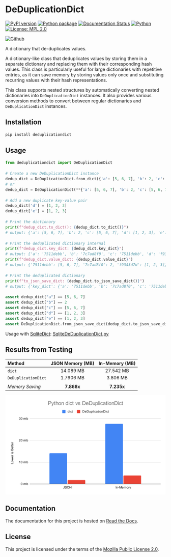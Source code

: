 # DeDuplicationDict

[![PyPI version](https://badge.fury.io/py/deduplicationdict.svg)](https://badge.fury.io/py/deduplicationdict)
[![Python package](https://github.com/Vivswan/DeDuplicationDict/actions/workflows/unittest.yaml/badge.svg)](https://github.com/Vivswan/DeDuplicationDict/actions/workflows/unittest.yaml)
[![Documentation Status](https://readthedocs.org/projects/deduplicationdict/badge/?version=release)](https://deduplicationdict.readthedocs.io/en/release/?badge=release)
[![Python](https://img.shields.io/badge/python-3.7--3.12-blue)](https://badge.fury.io/py/deduplicationdict)
[![License: MPL 2.0](https://img.shields.io/badge/License-MPL_2.0-blue.svg)](https://opensource.org/licenses/MPL-2.0)

[![Github](https://img.shields.io/badge/GitHub-Vivswan%2FDeDuplicationDict-blue)](https://github.com/Vivswan/DeDuplicationDict)

A dictionary that de-duplicates values.

A dictionary-like class that deduplicates values by storing them in a separate dictionary and replacing
them with their corresponding hash values. This class is particularly useful for large dictionaries with
repetitive entries, as it can save memory by storing values only once and substituting recurring values
with their hash representations.

This class supports nested structures by automatically converting nested dictionaries into
`DeDuplicationDict` instances. It also provides various conversion methods to convert between regular
dictionaries and `DeDuplicationDict` instances.

## Installation

```bash
pip install deduplicationdict
```

## Usage

```python
from deduplicationdict import DeDuplicationDict

# Create a new DeDuplicationDict instance
dedup_dict = DeDuplicationDict.from_dict({'a': [5, 6, 7], 'b': 2, 'c': [5, 6, 7]})
# or
dedup_dict = DeDuplicationDict(**{'a': [5, 6, 7], 'b': 2, 'c': [5, 6, 7]})

# Add a new duplicate key-value pair
dedup_dict['d'] = [1, 2, 3]
dedup_dict['e'] = [1, 2, 3]

# Print the dictionary
print(f"dedup_dict.to_dict(): {dedup_dict.to_dict()}")
# output: {'a': [5, 6, 7], 'b': 2, 'c': [5, 6, 7], 'd': [1, 2, 3], 'e': [1, 2, 3]}

# Print the deduplicated dictionary internal
print(f"dedup_dict.key_dict: {dedup_dict.key_dict}")
# output: {'a': '7511debb', 'b': '7c7ad8f0', 'c': '7511debb', 'd': 'f9343d7d', 'e': 'f9343d7d'}
print(f"dedup_dict.value_dict: {dedup_dict.value_dict}")
# output: {'7511debb': [5, 6, 7], '7c7ad8f0': 2, 'f9343d7d': [1, 2, 3]}

# Print the deduplicated dictionary
print(f"to_json_save_dict: {dedup_dict.to_json_save_dict()}")
# output: {'key_dict': {'a': '7511debb', 'b': '7c7ad8f0', 'c': '7511debb', 'd': 'f9343d7d', 'e': 'f9343d7d'}, 'value_dict': {'7511debb': [5, 6, 7], '7c7ad8f0': 2, 'f9343d7d': [1, 2, 3]}}

assert dedup_dict["a"] == [5, 6, 7]
assert dedup_dict["b"] == 2
assert dedup_dict["c"] == [5, 6, 7]
assert dedup_dict["d"] == [1, 2, 3]
assert dedup_dict["e"] == [1, 2, 3]
assert DeDuplicationDict.from_json_save_dict(dedup_dict.to_json_save_dict()).to_dict() == dedup_dict.to_dict()
```

Usage
with [SqliteDict](https://github.com/RaRe-Technologies/sqlitedict): [SqliteDeDuplicationDict.py](https://gist.github.com/Vivswan/6fca547b2927e0bf11743869058d4b10)

## Results from Testing

| Method              | JSON Memory (MB) | In-Memory (MB) |
|:--------------------|:----------------:|:--------------:|
| `dict`              |    14.089 MB     |   27.542 MB    |
| `DeDuplicationDict` |    1.7906 MB     |    3.806 MB    |
|                     |                  |                |
| _Memory Saving_     |    **7.868x**    |   **7.235x**   |

![dict vs DeDuplicationDict](https://github.com/Vivswan/DeDuplicationDict/raw/release/docs/_static/dict_vs_DeDuplicationDict.svg)

[//]: # (![dict vs DeDuplicationDict]&#40;docs/_static/dict_vs_DeDuplicationDict.svg&#41;)

## Documentation

The documentation for this project is hosted on [Read the Docs](https://deduplicationdict.readthedocs.io/en/release/).

## License

This project is licensed under the terms of the [Mozilla Public License 2.0](https://opensource.org/licenses/MPL-2.0).
